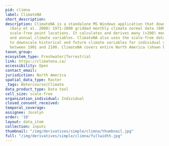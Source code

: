 ```yaml
---
pid: climna
label: ClimateNA
short_description: 
description: ClimateNA is a standalone MS Windows application that downscales PRISM
  (Daly et al. 2008) 1971-2000 gridded monthly climate normal data (800 x 800 m) to
  scale-free point locations. It calculates and derives many (>200) monthly, seasonal
  and annual climate variables. ClimateNA also uses the scale-free data as a baseline
  to downscale historical and future climate variables for individual years and periods
  between 1901 and 2100. ClimateNA covers entire North America (shown below)
taxon_group: 
ecosystem_type: Freshwater|Terrestrial
link: https://climatena.ca/
accessibility: Open
contact_email: 
jurisdiction: North America
spatial_data_type: Raster
_tags: Watercourse|Climate
data_product_type: Data tool
cell_size: scale-free
organization_individual: Individual
closed_consent_received: 
temporal_coverage: 
assignee: Jocelyn
order: '10'
layout: data_item
collection: inputs
thumbnail: "/img/derivatives/simple/climna/thumbnail.jpg"
full: "/img/derivatives/simple/climna/fullwidth.jpg"
---
```

